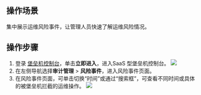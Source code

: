 ## 操作场景
集中展示运维风险事件，让管理人员快速了解运维风险情况。
## 操作步骤
1. 登录 [堡垒机控制台](https://console.cloud.tencent.com/dsgc/bh)，单击**立即进入**，进入SaaS 型堡垒机控制台。
![](https://qcloudimg.tencent-cloud.cn/raw/b2f6673b0cad7c2f423a6b6e287179af.png)
2. 在左侧导航选择**审计管理** > **风险事件**，进入风险事件页面。
3. 在风险事件页面，可单击切换“时间”或通过“搜索框”，可查看不同时间或具体的被堡垒机拦截的运维操作。
![](https://qcloudimg.tencent-cloud.cn/raw/497d38234e5ecc9185fbfb7085276ab7.png)
